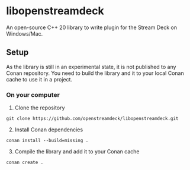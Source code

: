 # libopenstreamdeck

An open-source C++ 20 library to write plugin for the Stream Deck on Windows/Mac.

## Setup

As the library is still in an experimental state, it is not published to any Conan repository.
You need to build the library and it to your local Conan cache to use it in a project. 

### On your computer

1. Clone the repository
```
git clone https://github.com/openstreamdeck/libopenstreamdeck.git
```
2. Install Conan dependencies
```
conan install --build=missing .
```
3. Compile the library and add it to your Conan cache
```
conan create .
```

